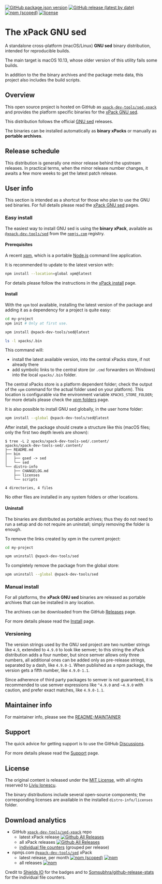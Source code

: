 
[![GitHub package.json version](https://img.shields.io/github/package-json/v/xpack-dev-tools/sed-xpack)](https://github.com/xpack-dev-tools/sed-xpack/blob/xpack/package.json)
[![GitHub release (latest by date)](https://img.shields.io/github/v/release/xpack-dev-tools/sed-xpack)](https://github.com/xpack-dev-tools/sed-xpack/releases/)
[![npm (scoped)](https://img.shields.io/npm/v/@xpack-dev-tools/sed.svg?color=blue)](https://www.npmjs.com/package/@xpack-dev-tools/sed/)
[![license](https://img.shields.io/github/license/xpack-dev-tools/sed-xpack)](https://github.com/xpack-dev-tools/sed-xpack/blob/xpack/LICENSE)

# The xPack GNU sed

A standalone cross-platform (macOS/Linux) **GNU sed**
binary distribution, intended for reproducible builds.

The main target is macOS 10.13, whose older version of this utility
fails some builds.

In addition to the the binary archives and the package meta data,
this project also includes the build scripts.

## Overview

This open source project is hosted on GitHub as
[`xpack-dev-tools/sed-xpack`](https://github.com/xpack-dev-tools/sed-xpack)
and provides the platform specific binaries for the
[xPack GNU sed](https://xpack.github.io/sed/).

This distribution follows the official
[GNU sed](https://www.gnu.org/software/sed/) releases.

The binaries can be installed automatically as **binary xPacks** or manually as
**portable archives**.

## Release schedule

This distribution is generally one minor release behind the upstream releases.
In practical terms, when the minor release number changes, it awaits a few
more weeks to get the latest patch release.

## User info

This section is intended as a shortcut for those who plan
to use the GNU sed binaries. For full details please read the
[xPack GNU sed](https://xpack.github.io/sed/) pages.

### Easy install

The easiest way to install GNU sed is using the **binary xPack**, available as
[`@xpack-dev-tools/sed`](https://www.npmjs.com/package/@xpack-dev-tools/sed)
from the [`npmjs.com`](https://www.npmjs.com) registry.

#### Prerequisites

A recent [xpm](https://xpack.github.io/xpm/),
which is a portable [Node.js](https://nodejs.org/) command line application.

It is recommended to update to the latest version with:

```sh
npm install --location=global xpm@latest
```

For details please follow the instructions in the
[xPack install](https://xpack.github.io/install/) page.

#### Install

With the `xpm` tool available, installing
the latest version of the package and adding it as
a dependency for a project is quite easy:

```sh
cd my-project
xpm init # Only at first use.

xpm install @xpack-dev-tools/sed@latest

ls -l xpacks/.bin
```

This command will:

- install the latest available version,
into the central xPacks store, if not already there
- add symbolic links to the central store
(or `.cmd` forwarders on Windows) into
the local `xpacks/.bin` folder.

The central xPacks store is a platform dependent
folder; check the output of the `xpm` command for the actual
folder used on your platform).
This location is configurable via the environment variable
`XPACKS_STORE_FOLDER`; for more details please check the
[xpm folders](https://xpack.github.io/xpm/folders/) page.

It is also possible to install GNU sed globally, in the user home folder:

```sh
xpm install --global @xpack-dev-tools/sed@latest
```

After install, the package should create a structure like this (macOS files;
only the first two depth levels are shown):

```console
$ tree -L 2 xpacks/xpack-dev-tools-sed/.content/
xpacks/xpack-dev-tools-sed/.content/
├── README.md
├── bin
│   ├── gsed -> sed
│   └── sed
└── distro-info
    ├── CHANGELOG.md
    ├── licenses
    └── scripts

4 directories, 4 files
```

No other files are installed in any system folders or other locations.

#### Uninstall

The binaries are distributed as portable archives; thus they do not need
to run a setup and do not require an uninstall; simply removing the
folder is enough.

To remove the links created by xpm in the current project:

```sh
cd my-project

xpm uninstall @xpack-dev-tools/sed
```

To completely remove the package from the global store:

```sh
xpm uninstall --global @xpack-dev-tools/sed
```

### Manual install

For all platforms, the **xPack GNU sed**
binaries are released as portable
archives that can be installed in any location.

The archives can be downloaded from the
GitHub [Releases](https://github.com/xpack-dev-tools/sed-xpack/releases/)
page.

For more details please read the
[Install](https://xpack.github.io/sed/install/) page.

### Versioning

The version strings used by the GNU sed project are two number strings
like `4.9`, extended to `4.9.0` to look like semver;
to this string the xPack distribution adds a four number,
but since semver allows only three numbers, all additional ones can
be added only as pre-release strings, separated by a dash,
like `4.9.0-1`. When published as a npm package, the version gets
a fifth number, like `4.9.0-1.1`.

Since adherence of third party packages to semver is not guaranteed,
it is recommended to use semver expressions like `^4.9.0` and `~4.9.0`
with caution, and prefer exact matches, like `4.9.0-1.1`.

## Maintainer info

For maintainer info, please see the
[README-MAINTAINER](https://github.com/xpack-dev-tools/sed-xpack/blob/xpack/README-MAINTAINER.md)

## Support

The quick advice for getting support is to use the GitHub
[Discussions](https://github.com/xpack-dev-tools/sed-xpack/discussions/).

For more details please read the
[Support](https://xpack.github.io/sed/support/) page.

## License

The original content is released under the
[MIT License](https://opensource.org/licenses/MIT), with all rights
reserved to [Liviu Ionescu](https://github.com/ilg-ul/).

The binary distributions include several open-source components; the
corresponding licenses are available in the installed
`distro-info/licenses` folder.

## Download analytics

- GitHub [`xpack-dev-tools/sed-xpack`](https://github.com/xpack-dev-tools/sed-xpack/) repo
  - latest xPack release
[![Github All Releases](https://img.shields.io/github/downloads/xpack-dev-tools/sed-xpack/latest/total.svg)](https://github.com/xpack-dev-tools/sed-xpack/releases/)
  - all xPack releases [![Github All Releases](https://img.shields.io/github/downloads/xpack-dev-tools/sed-xpack/total.svg)](https://github.com/xpack-dev-tools/sed-xpack/releases/)
  - [individual file counters](https://somsubhra.github.io/github-release-stats/?username=xpack-dev-tools&repository=sed-xpack) (grouped per release)
- npmjs.com [`@xpack-dev-tools/sed`](https://www.npmjs.com/package/@xpack-dev-tools/sed/) xPack
  - latest release, per month
[![npm (scoped)](https://img.shields.io/npm/v/@xpack-dev-tools/sed.svg)](https://www.npmjs.com/package/@xpack-dev-tools/sed/)
[![npm](https://img.shields.io/npm/dm/@xpack-dev-tools/sed.svg)](https://www.npmjs.com/package/@xpack-dev-tools/sed/)
  - all releases [![npm](https://img.shields.io/npm/dt/@xpack-dev-tools/sed.svg)](https://www.npmjs.com/package/@xpack-dev-tools/sed/)

Credit to [Shields IO](https://shields.io) for the badges and to
[Somsubhra/github-release-stats](https://github.com/Somsubhra/github-release-stats)
for the individual file counters.
